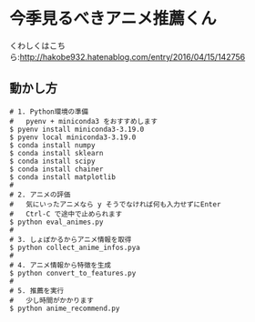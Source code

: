 # 今季見るべきアニメ推薦くん

くわしくはこちら:http://hakobe932.hatenablog.com/entry/2016/04/15/142756

## 動かし方

```shell
# 1. Python環境の準備
#   pyenv + miniconda3 をおすすめします
$ pyenv install miniconda3-3.19.0
$ pyenv local miniconda3-3.19.0
$ conda install numpy
$ conda install sklearn
$ conda install scipy
$ conda install chainer
$ conda install matplotlib
#
# 2. アニメの評価
#   気にいったアニメなら y そうでなければ何も入力せずにEnter
#   Ctrl-C で途中で止められます
$ python eval_animes.py
#
# 3. しょぼかるからアニメ情報を取得
$ python collect_anime_infos.pya
#
# 4. アニメ情報から特徴を生成
$ python convert_to_features.py
#
# 5. 推薦を実行
#   少し時間がかかります
$ python anime_recommend.py
```

